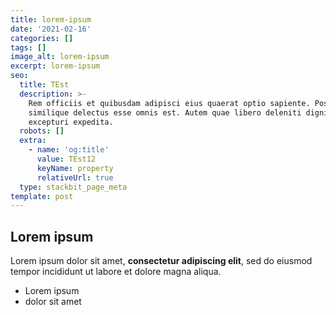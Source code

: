 ```yaml
---
title: lorem-ipsum
date: '2021-02-16'
categories: []
tags: []
image_alt: lorem-ipsum
excerpt: lorem-ipsum
seo:
  title: TEst
  description: >-
    Rem officiis et quibusdam adipisci eius quaerat optio sapiente. Possimus qui
    similique delectus esse omnis est. Autem quae libero deleniti dignissimos
    excepturi expedita.
  robots: []
  extra:
    - name: 'og:title'
      value: TEst12
      keyName: property
      relativeUrl: true
  type: stackbit_page_meta
template: post
---
```

## Lorem ipsum

Lorem ipsum dolor sit amet, **consectetur adipiscing elit**, sed do eiusmod tempor incididunt ut labore et dolore magna aliqua.

- Lorem ipsum
- dolor sit amet